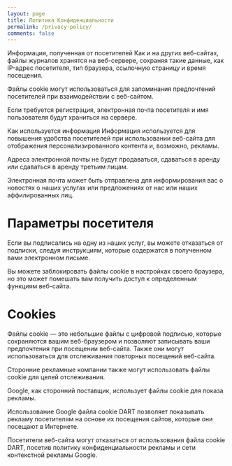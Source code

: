 ```yaml
---
layout: page
title: Политика Конфиденциальности 
permalink: /privacy-policy/
comments: false
---
```


Информация, полученная от посетителей
Как и на других веб-сайтах, файлы журналов хранятся на веб-сервере, сохраняя такие данные, как IP-адрес посетителя, тип браузера, ссылочную страницу и время посещения.

Файлы cookie могут использоваться для запоминания предпочтений посетителей при взаимодействии с веб-сайтом.

Если требуется регистрация, электронная почта посетителя и имя пользователя будут храниться на сервере.

Как используется информация
Информация используется для повышения удобства посетителей при использовании веб-сайта для отображения персонализированного контента и, возможно, рекламы.

Адреса электронной почты не будут продаваться, сдаваться в аренду или сдаваться в аренду третьим лицам.

Электронная почта может быть отправлена ​​для информирования вас о новостях о наших услугах или предложениях от нас или наших аффилированных лиц.

# Параметры посетителя
Если вы подписались на одну из наших услуг, вы можете отказаться от подписки, следуя инструкциям, которые содержатся в полученном вами электронном письме.

Вы можете заблокировать файлы cookie в настройках своего браузера, но это может помешать вам получить доступ к определенным функциям веб-сайта.

# Cookies
Файлы cookie — это небольшие файлы с цифровой подписью, которые сохраняются вашим веб-браузером и позволяют записывать ваши предпочтения при посещении веб-сайта. Также они могут использоваться для отслеживания повторных посещений веб-сайта.

Сторонние рекламные компании также могут использовать файлы cookie для целей отслеживания.

Google, как сторонний поставщик, использует файлы cookie для показа рекламы.

Использование Google файла cookie DART позволяет показывать рекламу посетителям на основе их посещения сайтов, которые они посещают в Интернете.

Посетители веб-сайта могут отказаться от использования файла cookie DART, посетив политику конфиденциальности рекламы и сети контекстной рекламы Google.
